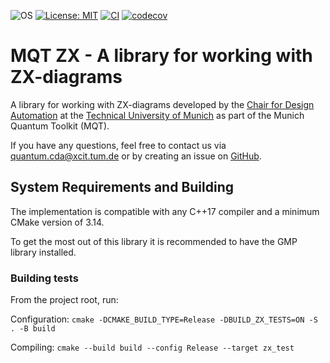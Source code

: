 ![OS](https://img.shields.io/badge/os-linux%20%7C%20macos%20%7C%20windows-blue?style=flat-square)
[![License: MIT](https://img.shields.io/badge/license-MIT-blue.svg?style=flat-square)](https://opensource.org/licenses/MIT)
[![CI](https://img.shields.io/github/workflow/status/cda-tum/zx/CI?style=flat-square&logo=github&label=c%2B%2B)](https://github.com/cda-tum/zx/actions/workflows/ci.yml)
[![codecov](https://img.shields.io/codecov/c/github/cda-tum/zx?style=flat-square&logo=codecov)](https://codecov.io/gh/cda-tum/zx)

# MQT ZX - A library for working with ZX-diagrams

A library for working with ZX-diagrams developed by the [Chair for Design Automation](https://www.cda.cit.tum.de/) at the [Technical University of Munich](https://www.tum.de/) as part of the Munich Quantum Toolkit (MQT).

If you have any questions, feel free to contact us via [quantum.cda@xcit.tum.de](mailto:quantum.cda@xcit.tum.de) or by creating an issue on [GitHub](https://github.com/cda-tum/zx/issues).

## System Requirements and Building

The implementation is compatible with any C++17 compiler and a minimum CMake version of 3.14.

To get the most out of this library it is recommended to have the GMP library installed.

### Building tests

From the project root, run:

Configuration: `cmake -DCMAKE_BUILD_TYPE=Release -DBUILD_ZX_TESTS=ON -S . -B build`

Compiling: `cmake --build build --config Release --target zx_test`
